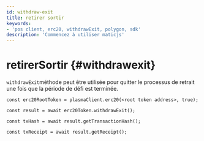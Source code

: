 ```yaml
---
id: withdraw-exit
title: retirer sortir
keywords:
- 'pos client, erc20, withdrawExit, polygon, sdk'
description: 'Commencez à utiliser maticjs'
---
```


# retirerSortir {#withdrawexit}

`withdrawExit`méthode peut être utilisée pour quitter le processus de retrait une fois que la période de défi est terminée.

```
const erc20RootToken = plasmaClient.erc20(<root token address>, true);

const result = await erc20Token.withdrawExit();

const txHash = await result.getTransactionHash();

const txReceipt = await result.getReceipt();

```
